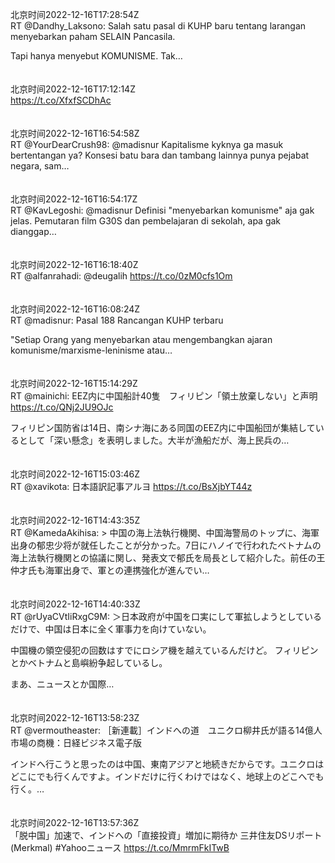 北京时间2022-12-16T17:28:54Z<br>RT @Dandhy_Laksono: Salah satu pasal di KUHP baru tentang larangan menyebarkan paham SELAIN Pancasila.

Tapi hanya menyebut KOMUNISME. Tak…<br><br><br>北京时间2022-12-16T17:12:14Z<br>https://t.co/XfxfSCDhAc<br><br><br>北京时间2022-12-16T16:54:58Z<br>RT @YourDearCrush98: @madisnur Kapitalisme kyknya ga masuk bertentangan ya? Konsesi batu bara dan tambang lainnya punya pejabat negara, sam…<br><br><br>北京时间2022-12-16T16:54:17Z<br>RT @KavLegoshi: @madisnur Definisi "menyebarkan komunisme" aja gak jelas. Pemutaran film G30S dan pembelajaran di sekolah, apa gak dianggap…<br><br><br>北京时间2022-12-16T16:18:40Z<br>RT @alfanrahadi: @deugalih https://t.co/0zM0cfs1Om<br><br><br>北京时间2022-12-16T16:08:24Z<br>RT @madisnur: Pasal 188 Rancangan KUHP terbaru

"Setiap Orang yang menyebarkan atau mengembangkan ajaran komunisme/marxisme-leninisme atau…<br><br><br>北京时间2022-12-16T15:14:29Z<br>RT @mainichi: EEZ内に中国船計40隻　フィリピン「領土放棄しない」と声明
https://t.co/QNj2JU9OJc

フィリピン国防省は14日、南シナ海にある同国のEEZ内に中国船団が集結しているとして「深い懸念」を表明しました。大半が漁船だが、海上民兵の…<br><br><br>北京时间2022-12-16T15:03:46Z<br>RT @xavikota: 日本語訳記事アルヨ
https://t.co/BsXjbYT44z<br><br><br>北京时间2022-12-16T14:43:35Z<br>RT @KamedaAkihisa: &gt; 中国の海上法執行機関、中国海警局のトップに、海軍出身の郁忠少将が就任したことが分かった。7日にハノイで行われたベトナムの海上法執行機関との協議に関し、発表文で郁氏を局長として紹介した。前任の王仲才氏も海軍出身で、軍との連携強化が進んでい…<br><br><br>北京时间2022-12-16T14:40:33Z<br>RT @rUyaCVtIiRxgC9M: ＞日本政府が中国を口実にして軍拡しようとしているだけで、中国は日本に全く軍事力を向けていない。　

中国機の領空侵犯の回数はすでにロシア機を越えているんだけど。
フィリピンとかベトナムと島嶼紛争起しているし。　

まあ、ニュースとか国際…<br><br><br>北京时间2022-12-16T13:58:23Z<br>RT @vermoutheaster: ［新連載］インドへの道　ユニクロ柳井氏が語る14億人市場の商機：日経ビジネス電子版

インドへ行こうと思ったのは中国、東南アジアと地続きだからです。ユニクロはどこにでも行くんですよ。インドだけに行くわけではなく、地球上のどこへでも行く。…<br><br><br>北京时间2022-12-16T13:57:36Z<br>「脱中国」加速で、インドへの「直接投資」増加に期待か 三井住友DSリポート(Merkmal)
#Yahooニュース
https://t.co/MmrmFkITwB<br><br><br>